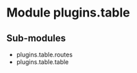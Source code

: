 Module plugins.table
====================

Sub-modules
-----------
* plugins.table.routes
* plugins.table.table